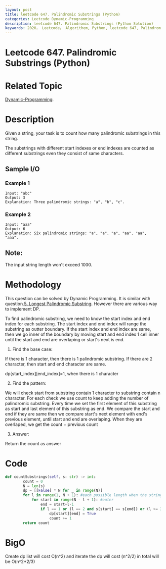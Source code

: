 ```yaml
---
layout: post
title: leetcode 647. Palindromic Substrings (Python)
categories: Leetcode Dynamic-Programming
description: leetcode 647. Palindromic Substrings (Python Solution)
keywords: 2020， Leetcode， Algorithem, Python, leetcode 647, Palindromic Substrings, zhenyu, Dynamic Programming, DP
---
```


# Leetcode 647. Palindromic Substrings (Python)

# Related Topic
<a href="/categories/#Dynamic-Programming" target="_blank"> Dynamic-Programming</a>.

# Description
Given a string, your task is to count how many palindromic substrings in this string.

The substrings with different start indexes or end indexes are counted as different substrings even they consist of same characters.


## Sample I/O
### Example 1
```
Input: "abc"
Output: 3
Explanation: Three palindromic strings: "a", "b", "c".

```

### Example 2
```
Input: "aaa"
Output: 6
Explanation: Six palindromic strings: "a", "a", "a", "aa", "aa", "aaa".

```
 ## Note:
 The input string length won't exceed 1000.

# Methodology
This question can be solved by Dynamic Programming. It is similar with question<a href="/2020/02/17/lc05/" target="_blank"> 5. Longest Palindromic Substring</a>. However there are various way to implement DP. 

To find palindromic substring, we need to know the start index and end index for each substring. The start index and end index will range the substring as outter boundary. If the start index and end index are same, then we go inner of the boundary by moving start and end index 1 cell inner until the start and end are overlaping or start's next is end.

1. Find the base case:
   
If there is 1 character, then there is 1 palindromic substring.
If there are 2 character, then start and end character are same.

dp[start_index][end_index]=1, when there is 1 character

2. Find the pattern:
   
We will check start from substring contain 1 character to substring contain n character. For each check we use count to keep adding the number of palindromic substring. Every time we set the first element of this substring as start and last element of this substring as end. We compare the start and end if they are same then we compare start's next element with end's previous element, until start and end are overlaping. When they are overlaped, we get the count + previous count

3. Answer:
   
Return the count as answer
   

# Code
```python
def countSubstrings(self, s: str) -> int:
        count = 0
        N = len(s)
        dp = [[False] * N for _ in range(N)]
        for l in range(1, N + 1): #each possible length when the string length is l
            for start in range(N - l + 1): #outer
                end = start+l-1
                if l == 1 or (l == 2 and s[start] == s[end]) or (l >= 3 and s[start] == s[end] and dp[start + 1][end - 1]):#dp
                    dp[start][end] = True
                    count += 1
        return count
```

# BigO
Create dp list will cost O(n^2) and iterate the dp will cost (n^2/2) in total will be O(n^2*2/3)


